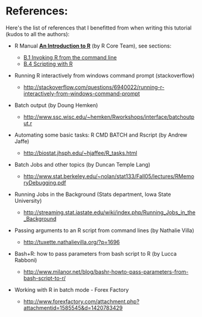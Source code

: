# References:

Here's the list of references that I benefitted from when writing this tutorial
(kudos to all the authors):


- R Manual [__An Introduction to R__](https://cran.r-project.org/doc/manuals/r-release/R-intro.html) (by R Core Team), see sections:

	+ [B.1 Invoking R from the command line](https://cran.r-project.org/doc/manuals/r-release/R-intro.html#Invoking-R-from-the-command-line)
	+ [B.4 Scripting with R](https://cran.r-project.org/doc/manuals/r-release/R-intro.html#Scripting-with-R)


- Running R interactively from windows command prompt (stackoverflow)

	+ http://stackoverflow.com/questions/6940022/running-r-interactively-from-windows-command-prompt


- Batch output (by Doung Hemken)

	+ http://www.ssc.wisc.edu/~hemken/Rworkshops/interface/batchoutput.r


- Automating some basic tasks: R CMD BATCH and Rscript (by Andrew Jaffe)

	+ http://biostat.jhsph.edu/~hjaffee/R_tasks.html


- Batch Jobs and other topics (by Duncan Temple Lang)

	+ http://www.stat.berkeley.edu/~nolan/stat133/Fall05/lectures/RMemoryDebugging.pdf


- Running Jobs in the Background (Stats department, Iowa State University)

	+ http://streaming.stat.iastate.edu/wiki/index.php/Running_Jobs_in_the_Background


- Passing arguments to an R script from command lines (by Nathalie Villa)

	+ http://tuxette.nathalievilla.org/?p=1696


- Bash+R: how to pass parameters from bash script to R (by Lucca Rabboni)

	+ http://www.milanor.net/blog/bashr-howto-pass-parameters-from-bash-script-to-r/


- Working with R in batch mode - Forex Factory

	+ http://www.forexfactory.com/attachment.php?attachmentid=1585545&d=1420783429


